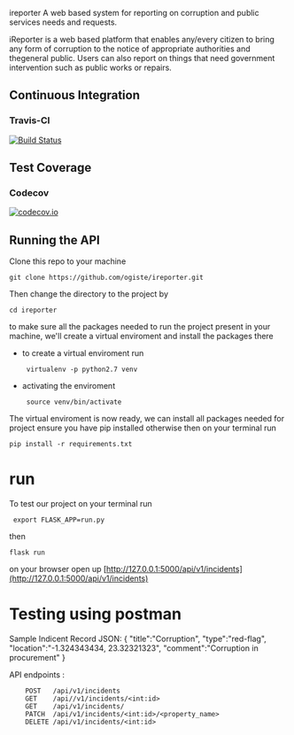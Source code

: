 ireporter
A web based system for reporting on corruption and public services needs and requests.

iReporter is a web based platform that enables any/every citizen to bring any form of corruption to the notice of appropriate authorities and thegeneral public. Users can also report on things that need government intervention such as public works or repairs.

## Continuous Integration

### Travis-CI
[![Build Status](https://travis-ci.org/ogiste/ireporter.svg?branch=develop)](https://travis-ci.org/ogiste/ireporter)

## Test Coverage

### Codecov
[![codecov.io](https://codecov.io/github/ogiste/ireporter/coverage.svg?branch=develop)](https://codecov.io/github/ogiste/ireporter?branch=develop)

## Running the API  ##
Clone this repo to your machine 

 ``` git clone https://github.com/ogiste/ireporter.git ```

Then change the directory to the project by 

``` cd ireporter ```

to make sure all the packages needed to run the project present in your machine,
we'll create a virtual enviroment and install the packages there

* to create a virtual enviroment run


    ``` virtualenv -p python2.7 venv```
* activating the enviroment

    ``` source venv/bin/activate```

The virtual enviroment is now ready, we can install all packages needed for project
ensure you have pip installed otherwise 
then on your terminal run

``` pip install -r requirements.txt ```

# run 
To test our project on your terminal run 

``` export FLASK_APP=run.py```

then

``` flask run ```

on your browser open up [http://127.0.0.1:5000/api/v1/incidents](http://127.0.0.1:5000/api/v1/incidents)

# Testing using postman 

Sample Indicent Record JSON:
  {
            "title":"Corruption",
            "type":"red-flag",
            "location":"-1.324343434, 23.32321323",
            "comment":"Corruption in procurement"
  }

API endpoints :

        POST   /api/v1/incidents
        GET    /api//v1/incidents/<int:id>
        GET    /api/v1/incidents/
        PATCH  /api/v1/incidents/<int:id>/<property_name>
        DELETE /api/v1/incidents/<int:id>

  
